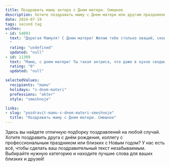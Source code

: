 ```yaml
---
title: Поздравить маму актера с Днем матери. Смешное
description: Хотите поздравить маму с Днем матери или другим праздником? Наш ИИ создаст незабываемое поздравление, а вы обязательно выделитесь среди других.  
date: 2024-07-19
tags: second tag
wishes:
- id: 54093
  text: "Дорогая Мамуля! С Днем матери! Желаю тебе столько оваций, сколько ты получаешь за свои гениальные актерские роли, а хлопот – ничуть не больше, чем тебе достается на съемочной площадке (ну, может быть, чуть-чуть). Пусть репертуар твоей жизни полон только ярких и счастливых моментов, а сцена всегда будет полна настоящей любовью! 🎭❤️
  "
  rating: "undefined"
  updated: "null"
- id: 11309
  text: "Мама, с днем матери! Ты такая актриса, что даже в кухне сводишь меня с ума! Пусть твои роли всегда главные, а в жизни - ты звезда нашего дома! Смех, любовь и забота - твои лучшие роли, не забывай их играть!"
  rating: "0"
  updated: "null"

selectedValues:
  recipients: "mamu"
  holidays: "s-dnem-materi"
  professions: "akter"
  style: "smeshnoje"

links:
- slug: "pozdravit-mamu-s-dnem-materi-smeshnoje"
  title: "Поздравить маму с Днем матери. Смешное"
---
```


Здесь вы найдете отличную подборку поздравлений на любой случай. 
Хотите поздравить друга с днём рождения, коллегу с профессиональным праздником или близких с Новым годом? У нас есть всё, чтобы сделать ваш поздравительный текст незабываемым. Выбирайте нужную категорию и находите лучшие слова для ваших близких и друзей!

